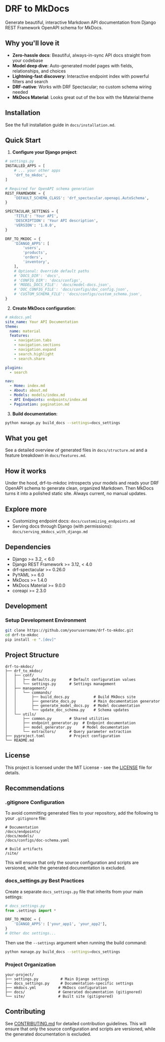 # DRF to MkDocs

Generate beautiful, interactive Markdown API documentation from Django REST Framework OpenAPI schema for MkDocs.

## Why you'll love it

- **Zero-hassle docs**: Beautiful, always-in-sync API docs straight from your codebase
- **Model deep dive**: Auto-generated model pages with fields, relationships, and choices
- **Lightning-fast discovery**: Interactive endpoint index with powerful filters and search
- **DRF-native**: Works with DRF Spectacular; no custom schema wiring needed
- **MkDocs Material**: Looks great out of the box with the Material theme

## Installation

See the full installation guide in `docs/installation.md`.

## Quick Start

1. **Configure your Django project**:

```python
# settings.py
INSTALLED_APPS = [
    # ... your other apps
    'drf_to_mkdoc',
]

# Required for OpenAPI schema generation
REST_FRAMEWORK = {
    'DEFAULT_SCHEMA_CLASS': 'drf_spectacular.openapi.AutoSchema',
}

SPECTACULAR_SETTINGS = {
    'TITLE': 'Your API',
    'DESCRIPTION': 'Your API description',
    'VERSION': '1.0.0',
}

DRF_TO_MKDOC = {
    'DJANGO_APPS': [
        'users',
        'products',
        'orders',
        'inventory',
    ],
    # Optional: Override default paths
    # 'DOCS_DIR': 'docs',
    # 'CONFIG_DIR': 'docs/configs',
    # 'MODEL_DOCS_FILE': 'docs/model-docs.json',
    # 'DOC_CONFIG_FILE': 'docs/configs/doc_config.json',
    # 'CUSTOM_SCHEMA_FILE': 'docs/configs/custom_schema.json',
}
```

2. **Create MkDocs configuration**:

```yaml
# mkdocs.yml
site_name: Your API Documentation
theme:
  name: material
  features:
    - navigation.tabs
    - navigation.sections
    - navigation.expand
    - search.highlight
    - search.share

plugins:
  - search

nav:
  - Home: index.md
  - About: about.md
  - Models: models/index.md
  - API Endpoints: endpoints/index.md
  - Pagination: pagination.md
```

3. **Build documentation**:

```bash
python manage.py build_docs --settings=docs_settings
```

## What you get

See a detailed overview of generated files in `docs/structure.md` and a feature breakdown in `docs/features.md`.

## How it works

Under the hood, drf-to-mkdoc introspects your models and reads your DRF OpenAPI schema to generate clean, organized Markdown. Then MkDocs turns it into a polished static site. Always current, no manual updates.

## Explore more

- Customizing endpoint docs: `docs/customizing_endpoints.md`
- Serving docs through Django (with permissions): `docs/serving_mkdocs_with_django.md`

## Dependencies

- Django >= 3.2, < 6.0
- Django REST Framework >= 3.12, < 4.0
- drf-spectacular >= 0.26.0
- PyYAML >= 6.0
- MkDocs >= 1.4.0
- MkDocs Material >= 9.0.0
- coreapi >= 2.3.0

## Development

### Setup Development Environment

```bash
git clone https://github.com/yourusername/drf-to-mkdoc.git
cd drf-to-mkdoc
pip install -e ".[dev]"
```

## Project Structure

```
drf-to-mkdoc/
├── drf_to_mkdoc/
│   ├── conf/
│   │   ├── defaults.py      # Default configuration values
│   │   └── settings.py      # Settings management
│   ├── management/
│   │   └── commands/
│   │       ├── build_docs.py           # Build MkDocs site
│   │       ├── generate_docs.py        # Main documentation generator
│   │       ├── generate_model_docs.py  # Model documentation
│   │       └── update_doc_schema.py    # Schema updates
│   └── utils/
│       ├── common.py        # Shared utilities
│       ├── endpoint_generator.py  # Endpoint documentation
│       ├── model_generator.py     # Model documentation
│       └── extractors/      # Query parameter extraction
├── pyproject.toml           # Project configuration
└── README.md
```

## License

This project is licensed under the MIT License - see the [LICENSE](LICENSE) file for details.

## Recommendations

### .gitignore Configuration

To avoid committing generated files to your repository, add the following to your `.gitignore` file:

```gitignore
# Documentation
/docs/endpoints/
/docs/models/
/docs/configs/doc-schema.yaml

# Build artifacts
/site/
```

This will ensure that only the source configuration and scripts are versioned, while the generated documentation is excluded.

### docs_settings.py Best Practices

Create a separate `docs_settings.py` file that inherits from your main settings:

```python
# docs_settings.py
from .settings import *

DRF_TO_MKDOC = {
    'DJANGO_APPS': ['your_app1', 'your_app2'],
}
# Other doc settings...
```

Then use the `--settings` argument when running the build command:

```bash
python manage.py build_docs --settings=docs_settings
```

### Project Organization

```
your-project/
├── settings.py          # Main Django settings
├── docs_settings.py     # Documentation-specific settings
├── mkdocs.yml          # MkDocs configuration
├── docs/               # Generated documentation (gitignored)
└── site/               # Built site (gitignored)
```

## Contributing

See [CONTRIBUTING.md](CONTRIBUTING.md) for detailed contribution guidelines. 
This will ensure that only the source configuration and scripts are versioned, while the generated documentation is excluded. 
